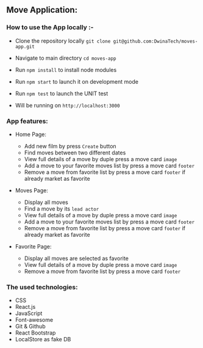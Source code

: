 ## Move Application:

### How to use the App locally :-

- Clone the repository locally `git clone git@github.com:DwinaTech/moves-app.git`

- Navigate to main directory `cd moves-app`

- Run `npm install` to install node modules

- Run `npm start` to launch it on development mode

- Run `npm test` to launch the UNIT test

- Will be running on `http://localhost:3000`

### App features:

- Home Page:
    - Add new film by press `Create` button
    - Find moves between two different dates
    - View full details of a move by duple press a move card `image`
    - Add a move to your favorite moves list by press a move card `footer`
    - Remove a move from favorite list by press a move card `footer` if already market as favorite

- Moves Page:
    - Display all moves
    - Find a move by its `lead actor`
    - View full details of a move by duple press a move card `image`
    - Add a move to your favorite moves list by press a move card `footer`
    - Remove a move from favorite list by press a move card `footer` if already market as favorite

- Favorite Page:
    - Display all moves are selected as favorite
    - View full details of a move by duple press a move card `image`
    - Remove a move from favorite list by press a move card `footer`

### The used technologies:
- CSS
- React.js
- JavaScript
- Font-awesome
- Git & Github
- React Bootstrap
- LocalStore as fake DB
